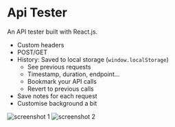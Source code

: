 # Api Tester

An API tester built with React.js.

- Custom headers
- POST/GET
- History: Saved to local storage (`window.localStorage`)
    - See previous requests
    - Timestamp, duration, endpoint...
    - Bookmark your API calls
    - Revert to previous calls
- Save notes for each request
- Customise background a bit

![screenshot 1](https://i.imgur.com/xsuriFP.png)
![screenshot 2](https://i.imgur.com/1yCOjoy.png)
